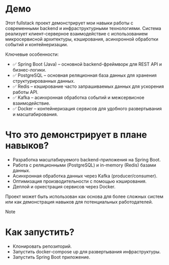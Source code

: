 # Демо
Этот fullstack проект демонстрирует мои навыки работы с современными backend и инфраструктурными технологиями. Система реализует клиент-серверное взаимодействие с использованием микросервисной архитектуры, кэширования, асинхронной обработки событий и контейнеризации.

Ключевые особенности:
- ✅ Spring Boot (Java) – основной backend-фреймворк для REST API и бизнес-логики.
- ✅ PostgreSQL – основная реляционная база данных для хранения структурированных данных.
- ✅ Redis – кэширование часто запрашиваемых данных для ускорения работы API.
- ✅ Kafka – асинхронная обработка событий и межсервисное взаимодействие.
- ✅ Docker – контейнеризация сервисов для удобного развертывания и масштабирования.

# Что это демонстрирует в плане навыков?
 - Разработка масштабируемого backend-приложения на Spring Boot. 
 - Работа с реляционными (PostgreSQL) и in-memory (Redis) базами данных.
 - Асинхронная обработка данных через Kafka (producer/consumer).
 - Оптимизация производительности с помощью кэширования.
 - Деплой и оркестрация сервисов через Docker.

Проект может быть использован как основа для более сложных систем или как демонстрация навыков для потенциальных работодателей.

> [!NOTE]
> # Как запустить?
>- Клонировать репозиторий.
>- Запустить docker-compose up для развертывания инфраструктуры.
>- Запустить Spring Boot приложение.
